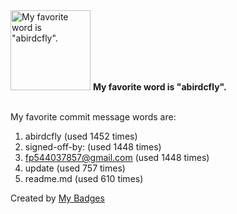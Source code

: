 <img src="https://github.com/my-badges/my-badges/blob/master/src/all-badges/favorite-word/favorite-word.png?raw=true" alt="My favorite word is &quot;abirdcfly&quot;." title="My favorite word is &quot;abirdcfly&quot;." width="128">
<strong>My favorite word is &quot;abirdcfly&quot;.</strong>
<br><br>

My favorite commit message words are:

1. abirdcfly (used 1452 times)
2. signed-off-by: (used 1448 times)
3. <fp544037857@gmail.com> (used 1448 times)
4. update (used 757 times)
5. readme.md (used 610 times)


Created by <a href="https://github.com/my-badges/my-badges">My Badges</a>